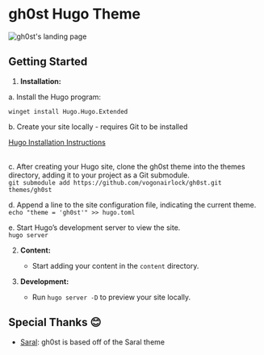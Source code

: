 # gh0st Hugo Theme

![gh0st's landing page](https://raw.githubusercontent.com/dipeshsingh253/saral/main/images/screenshot.png)


## Getting Started

1. **Installation:**

a. Install the Hugo program:<br/>

`winget install Hugo.Hugo.Extended`<br/>

b. Create your site locally - requires Git to be installed<br/>

[Hugo Installation Instructions](https://gohugo.io/getting-started/quick-start/#explanation-of-commands)<br/><br/>

c. After creating your Hugo site, clone the gh0st theme into the themes directory, adding it to your project as a Git submodule.<br/>
`git submodule add https://github.com/vogonairlock/gh0st.git themes/gh0st`

d. Append a line to the site configuration file, indicating the current theme.<br/>
`echo "theme = 'gh0st'" >> hugo.toml`

e. Start Hugo’s development server to view the site.<br/>
`hugo server`


2. **Content:**
   - Start adding your content in the `content` directory.

3. **Development:**
   - Run `hugo server -D` to preview your site locally.


## Special Thanks 😊
  - [Saral](https://github.com/dipeshsingh253/saral): gh0st is based off of the Saral theme

